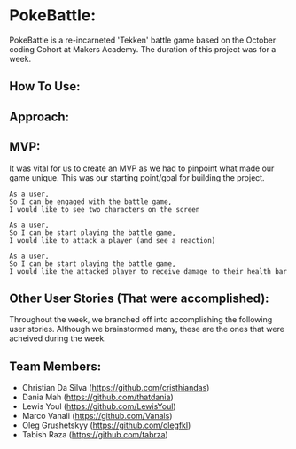 # PokeBattle:

PokeBattle is a re-incarneted 'Tekken' battle game based on the October coding Cohort at Makers Academy. The duration of this project was for a week.

## How To Use:



## Approach:



## MVP:

It was vital for us to create an MVP as we had to pinpoint what made our game unique. This was
our starting point/goal for building the project.

```
As a user,
So I can be engaged with the battle game,
I would like to see two characters on the screen
```

```
As a user,
So I can be start playing the battle game,
I would like to attack a player (and see a reaction)
```

```
As a user,
So I can be start playing the battle game,
I would like the attacked player to receive damage to their health bar  
```

## Other User Stories (That were accomplished):

Throughout the week, we branched off into accomplishing the following user stories. Although we
brainstormed many, these are the ones that were acheived during the week.


## Team Members:  

- Christian Da Silva (https://github.com/cristhiandas)
- Dania Mah (https://github.com/thatdania)
- Lewis Youl (https://github.com/LewisYoul)
- Marco Vanali (https://github.com/Vanals)
- Oleg Grushetskyy (https://github.com/olegfkl)
- Tabish Raza (https://github.com/tabrza)
